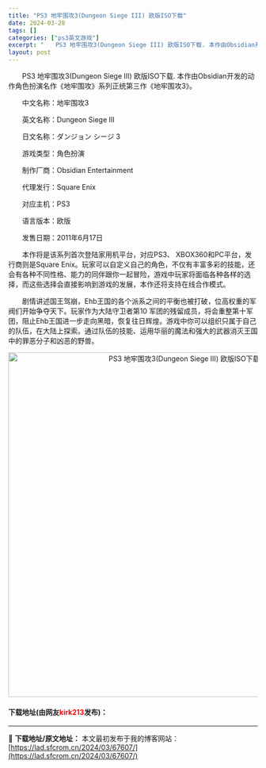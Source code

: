 ```yaml
---
title: "PS3 地牢围攻3(Dungeon Siege III) 欧版ISO下载"
date: 2024-03-28
tags: []
categories: ["ps3英文游戏"]
excerpt: "　　PS3 地牢围攻3(Dungeon Siege III) 欧版ISO下载. 本作由Obsidian开发的动作角色扮演名作《地牢围攻》系列正统第三作《地牢围攻3》。 　　中文名称：地牢围攻3 　　英文名称：Dungeon Siege III 　　日文名称：ダンジョン シージ 3 　　游戏类型：角色&hellip;"
layout: post
---
```


 <p>　　PS3 地牢围攻3(Dungeon Siege III) 欧版ISO下载. 本作由Obsidian开发的动作角色扮演名作《地牢围攻》系列正统第三作《地牢围攻3》。</p> <p>　　中文名称：地牢围攻3</p> <p>　　英文名称：Dungeon Siege III</p> <p>　　日文名称：ダンジョン シージ 3</p> <p>　　游戏类型：角色扮演</p> <p>　　制作厂商：Obsidian Entertainment</p> <p>　　代理发行：Square Enix</p> <p>　　对应主机：PS3</p> <p>　　语言版本：欧版</p> <p>　　发售日期：2011年6月17日</p> <p>　　本作将是该系列首次登陆家用机平台，对应PS3、 XBOX360和PC平台，发行商则是Square Enix。玩家可以自定义自己的角色，不仅有丰富多彩的技能，还会有各种不同性格、能力的同伴跟你一起冒险，游戏中玩家将面临各种各样的选择，而这些选择会直接影响到游戏的发展，本作还将支持在线合作模式。</p> <p>　　剧情讲述国王驾崩，Ehb王国的各个派系之间的平衡也被打破，位高权重的军阀们开始争夺天下。玩家作为大陆守卫者第10 军团的残留成员，将会重整第十军团，阻止Ehb王国进一步走向黑暗，恢复往日辉煌。游戏中你可以组织只属于自己的队伍，在大陆上探索。通过队伍的技能、运用华丽的魔法和强大的武器消灭王国中的罪恶分子和凶恶的野兽。</p> <p align="center"><img align="" border="0" src="https://lad.sfcrom.cn/wp-content/uploads/2024/03/20240328_66051d7b2695e.png" width="695" alt="PS3 地牢围攻3(Dungeon Siege III) 欧版ISO下载" /></p> <p><h4>下载地址(由网友<font color="red">kirk213</font>发布)：</h4></p> 

---
📖 **下载地址/原文地址：** 本文最初发布于我的博客网站：[https://lad.sfcrom.cn/2024/03/67607/](https://lad.sfcrom.cn/2024/03/67607/)
